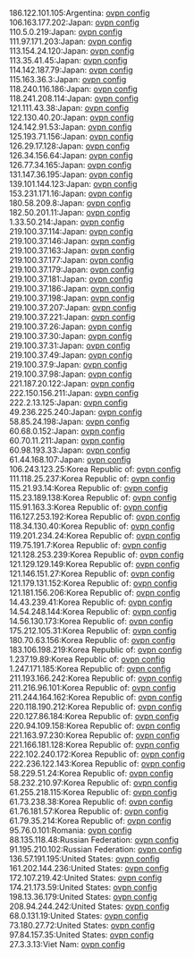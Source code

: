 186.122.101.105:Argentina: [ovpn config](vpn/186_122_101_105.ovpn)  
106.163.177.202:Japan: [ovpn config](vpn/106_163_177_202.ovpn)  
110.5.0.219:Japan: [ovpn config](vpn/110_5_0_219.ovpn)  
111.97.171.203:Japan: [ovpn config](vpn/111_97_171_203.ovpn)  
113.154.24.120:Japan: [ovpn config](vpn/113_154_24_120.ovpn)  
113.35.41.45:Japan: [ovpn config](vpn/113_35_41_45.ovpn)  
114.142.187.79:Japan: [ovpn config](vpn/114_142_187_79.ovpn)  
115.163.36.3:Japan: [ovpn config](vpn/115_163_36_3.ovpn)  
118.240.116.186:Japan: [ovpn config](vpn/118_240_116_186.ovpn)  
118.241.208.114:Japan: [ovpn config](vpn/118_241_208_114.ovpn)  
121.111.43.38:Japan: [ovpn config](vpn/121_111_43_38.ovpn)  
122.130.40.20:Japan: [ovpn config](vpn/122_130_40_20.ovpn)  
124.142.91.53:Japan: [ovpn config](vpn/124_142_91_53.ovpn)  
125.193.71.156:Japan: [ovpn config](vpn/125_193_71_156.ovpn)  
126.29.17.128:Japan: [ovpn config](vpn/126_29_17_128.ovpn)  
126.34.156.64:Japan: [ovpn config](vpn/126_34_156_64.ovpn)  
126.77.34.165:Japan: [ovpn config](vpn/126_77_34_165.ovpn)  
131.147.36.195:Japan: [ovpn config](vpn/131_147_36_195.ovpn)  
139.101.144.123:Japan: [ovpn config](vpn/139_101_144_123.ovpn)  
153.231.171.16:Japan: [ovpn config](vpn/153_231_171_16.ovpn)  
180.58.209.8:Japan: [ovpn config](vpn/180_58_209_8.ovpn)  
182.50.201.11:Japan: [ovpn config](vpn/182_50_201_11.ovpn)  
1.33.50.214:Japan: [ovpn config](vpn/1_33_50_214.ovpn)  
219.100.37.114:Japan: [ovpn config](vpn/219_100_37_114.ovpn)  
219.100.37.146:Japan: [ovpn config](vpn/219_100_37_146.ovpn)  
219.100.37.163:Japan: [ovpn config](vpn/219_100_37_163.ovpn)  
219.100.37.177:Japan: [ovpn config](vpn/219_100_37_177.ovpn)  
219.100.37.179:Japan: [ovpn config](vpn/219_100_37_179.ovpn)  
219.100.37.181:Japan: [ovpn config](vpn/219_100_37_181.ovpn)  
219.100.37.186:Japan: [ovpn config](vpn/219_100_37_186.ovpn)  
219.100.37.198:Japan: [ovpn config](vpn/219_100_37_198.ovpn)  
219.100.37.207:Japan: [ovpn config](vpn/219_100_37_207.ovpn)  
219.100.37.221:Japan: [ovpn config](vpn/219_100_37_221.ovpn)  
219.100.37.26:Japan: [ovpn config](vpn/219_100_37_26.ovpn)  
219.100.37.30:Japan: [ovpn config](vpn/219_100_37_30.ovpn)  
219.100.37.31:Japan: [ovpn config](vpn/219_100_37_31.ovpn)  
219.100.37.49:Japan: [ovpn config](vpn/219_100_37_49.ovpn)  
219.100.37.9:Japan: [ovpn config](vpn/219_100_37_9.ovpn)  
219.100.37.98:Japan: [ovpn config](vpn/219_100_37_98.ovpn)  
221.187.20.122:Japan: [ovpn config](vpn/221_187_20_122.ovpn)  
222.150.156.211:Japan: [ovpn config](vpn/222_150_156_211.ovpn)  
222.2.13.125:Japan: [ovpn config](vpn/222_2_13_125.ovpn)  
49.236.225.240:Japan: [ovpn config](vpn/49_236_225_240.ovpn)  
58.85.24.198:Japan: [ovpn config](vpn/58_85_24_198.ovpn)  
60.68.0.152:Japan: [ovpn config](vpn/60_68_0_152.ovpn)  
60.70.11.211:Japan: [ovpn config](vpn/60_70_11_211.ovpn)  
60.98.193.33:Japan: [ovpn config](vpn/60_98_193_33.ovpn)  
61.44.168.107:Japan: [ovpn config](vpn/61_44_168_107.ovpn)  
106.243.123.25:Korea Republic of: [ovpn config](vpn/106_243_123_25.ovpn)  
111.118.25.237:Korea Republic of: [ovpn config](vpn/111_118_25_237.ovpn)  
115.21.93.14:Korea Republic of: [ovpn config](vpn/115_21_93_14.ovpn)  
115.23.189.138:Korea Republic of: [ovpn config](vpn/115_23_189_138.ovpn)  
115.91.163.3:Korea Republic of: [ovpn config](vpn/115_91_163_3.ovpn)  
116.127.253.192:Korea Republic of: [ovpn config](vpn/116_127_253_192.ovpn)  
118.34.130.40:Korea Republic of: [ovpn config](vpn/118_34_130_40.ovpn)  
119.201.234.24:Korea Republic of: [ovpn config](vpn/119_201_234_24.ovpn)  
119.75.191.7:Korea Republic of: [ovpn config](vpn/119_75_191_7.ovpn)  
121.128.253.239:Korea Republic of: [ovpn config](vpn/121_128_253_239.ovpn)  
121.129.129.149:Korea Republic of: [ovpn config](vpn/121_129_129_149.ovpn)  
121.146.151.27:Korea Republic of: [ovpn config](vpn/121_146_151_27.ovpn)  
121.179.131.152:Korea Republic of: [ovpn config](vpn/121_179_131_152.ovpn)  
121.181.156.206:Korea Republic of: [ovpn config](vpn/121_181_156_206.ovpn)  
14.43.239.41:Korea Republic of: [ovpn config](vpn/14_43_239_41.ovpn)  
14.54.248.144:Korea Republic of: [ovpn config](vpn/14_54_248_144.ovpn)  
14.56.130.173:Korea Republic of: [ovpn config](vpn/14_56_130_173.ovpn)  
175.212.105.31:Korea Republic of: [ovpn config](vpn/175_212_105_31.ovpn)  
180.70.63.156:Korea Republic of: [ovpn config](vpn/180_70_63_156.ovpn)  
183.106.198.219:Korea Republic of: [ovpn config](vpn/183_106_198_219.ovpn)  
1.237.19.89:Korea Republic of: [ovpn config](vpn/1_237_19_89.ovpn)  
1.247.171.185:Korea Republic of: [ovpn config](vpn/1_247_171_185.ovpn)  
211.193.166.242:Korea Republic of: [ovpn config](vpn/211_193_166_242.ovpn)  
211.216.96.101:Korea Republic of: [ovpn config](vpn/211_216_96_101.ovpn)  
211.244.164.162:Korea Republic of: [ovpn config](vpn/211_244_164_162.ovpn)  
220.118.190.212:Korea Republic of: [ovpn config](vpn/220_118_190_212.ovpn)  
220.127.86.184:Korea Republic of: [ovpn config](vpn/220_127_86_184.ovpn)  
220.94.109.158:Korea Republic of: [ovpn config](vpn/220_94_109_158.ovpn)  
221.163.97.230:Korea Republic of: [ovpn config](vpn/221_163_97_230.ovpn)  
221.166.181.128:Korea Republic of: [ovpn config](vpn/221_166_181_128.ovpn)  
222.102.240.172:Korea Republic of: [ovpn config](vpn/222_102_240_172.ovpn)  
222.236.122.143:Korea Republic of: [ovpn config](vpn/222_236_122_143.ovpn)  
58.229.51.24:Korea Republic of: [ovpn config](vpn/58_229_51_24.ovpn)  
58.232.210.97:Korea Republic of: [ovpn config](vpn/58_232_210_97.ovpn)  
61.255.218.115:Korea Republic of: [ovpn config](vpn/61_255_218_115.ovpn)  
61.73.238.38:Korea Republic of: [ovpn config](vpn/61_73_238_38.ovpn)  
61.76.181.57:Korea Republic of: [ovpn config](vpn/61_76_181_57.ovpn)  
61.79.35.214:Korea Republic of: [ovpn config](vpn/61_79_35_214.ovpn)  
95.76.0.101:Romania: [ovpn config](vpn/95_76_0_101.ovpn)  
88.135.118.48:Russian Federation: [ovpn config](vpn/88_135_118_48.ovpn)  
91.195.210.102:Russian Federation: [ovpn config](vpn/91_195_210_102.ovpn)  
136.57.191.195:United States: [ovpn config](vpn/136_57_191_195.ovpn)  
161.202.144.236:United States: [ovpn config](vpn/161_202_144_236.ovpn)  
172.107.219.42:United States: [ovpn config](vpn/172_107_219_42.ovpn)  
174.21.173.59:United States: [ovpn config](vpn/174_21_173_59.ovpn)  
198.13.36.179:United States: [ovpn config](vpn/198_13_36_179.ovpn)  
208.94.244.242:United States: [ovpn config](vpn/208_94_244_242.ovpn)  
68.0.131.19:United States: [ovpn config](vpn/68_0_131_19.ovpn)  
73.180.27.72:United States: [ovpn config](vpn/73_180_27_72.ovpn)  
97.84.157.35:United States: [ovpn config](vpn/97_84_157_35.ovpn)  
27.3.3.13:Viet Nam: [ovpn config](vpn/27_3_3_13.ovpn)  
